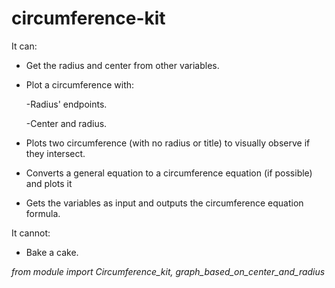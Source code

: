 # circumference-kit
It can:

- Get the radius and center from other variables.

- Plot a circumference with:
 
    -Radius' endpoints.
 
    -Center and radius.

- Plots two circumference (with no radius or title) to visually observe if they intersect.

- Converts a general equation to a circumference equation (if possible) and plots it

- Gets the variables as input and outputs the circumference equation formula.

It cannot:

- Bake a cake.

_from module import Circumference_kit, graph_based_on_center_and_radius_
